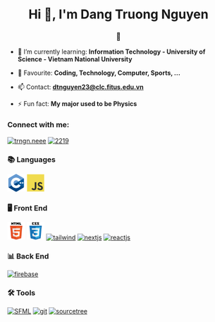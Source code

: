 <h1 align="center">Hi 👋, I'm Dang Truong Nguyen</h1>
<h3 align="center">🐥</h3>

- 🏫 I’m currently learning:   **Information Technology - University of Science - Vietnam National University**

- 💬 Favourite:   **Coding, Technology, Computer, Sports, ...**

- 📫 Contact:   **dtnguyen23@clc.fitus.edu.vn**

- ⚡ Fun fact:   **My major used to be Physics**

<h3 align="left">Connect with me:</h3>
<p align="left">
<a href="https://instagram.com/trngn.neee" target="blank"><img align="center" src="https://raw.githubusercontent.com/rahuldkjain/github-profile-readme-generator/master/src/images/icons/Social/instagram.svg" alt="trngn.neee" height="30" width="40" /></a>
<a href="https://discord.gg/2219" target="blank"><img align="center" src="https://raw.githubusercontent.com/rahuldkjain/github-profile-readme-generator/master/src/images/icons/Social/discord.svg" alt="2219" height="30" width="40" /></a>
</p>

<h3 align="left">📚   Languages</h3>
<p align="left">
<a href="" target="_blank" rel="noreferrer"><img src="https://raw.githubusercontent.com/devicons/devicon/master/icons/cplusplus/cplusplus-original.svg" alt="cplusplus" width="40" height="40"/></a>
<a href="" target="_blank" rel="noreferrer"><img src="https://raw.githubusercontent.com/devicons/devicon/master/icons/javascript/javascript-original.svg" alt="javascript" width="40" height="40"/></a> 
</p>

<h3 align="left">🖥   Front End</h3>
<p>
  <a href="" target="_blank" rel="noreferrer"><img src="https://raw.githubusercontent.com/devicons/devicon/master/icons/html5/html5-original-wordmark.svg" alt="html5" width="40" height="40"/></a> 
  <a href="" target="_blank" rel="noreferrer"><img src="https://raw.githubusercontent.com/devicons/devicon/master/icons/css3/css3-original-wordmark.svg" alt="css3" width="40" height="40"/></a>
  <a href="" target="_blank" rel="noreferrer"><img src="https://www.vectorlogo.zone/logos/tailwindcss/tailwindcss-icon.svg" alt="tailwind" width="40" height="40"/></a>
  <a href="" target="_blank" rel="noreferrer"><img src="https://res.cloudinary.com/dx62wzbwc/image/upload/v1736663682/nextjs-logo-square_f7wqls.webp" alt="nextjs" width="40" height="40"/></a> 
  <a href="" target="_blank" rel="noreferrer"><img src="https://dwglogo.com/wp-content/uploads/2017/09/React_logo.png" alt="reactjs" width="40" height="40"/></a> 
</p>

<h3 align="left">📊   Back End</h3>
<p>
  <a href="" target="_blank" rel="noreferrer"><img src="https://cdn.freebiesupply.com/logos/large/2x/firebase-1-logo-png-transparent.png" alt="firebase" width="40" height="40"/></a>
</p>

<h3 align="left">🛠   Tools</h3>
<p>
  <a href="" target="_blank" rel="noreferrer"><img src="https://www.pikpng.com/pngl/b/73-738895_sfml-logo-sfml-icon-clipart.png" alt="SFML" width="40" height="40"/></a>
  <a href="" target="_blank" rel="noreferrer"><img src="https://www.vectorlogo.zone/logos/git-scm/git-scm-icon.svg" alt="git" width="40" height="40"/></a>
  <a href="" target="_blank" rel="noreferrer"><img src="https://cdn4.iconfinder.com/data/icons/logos-and-brands/512/313_Sourcetree_logo-512.png" alt="sourcetree" width="40" height="40"/></a>
</p>
